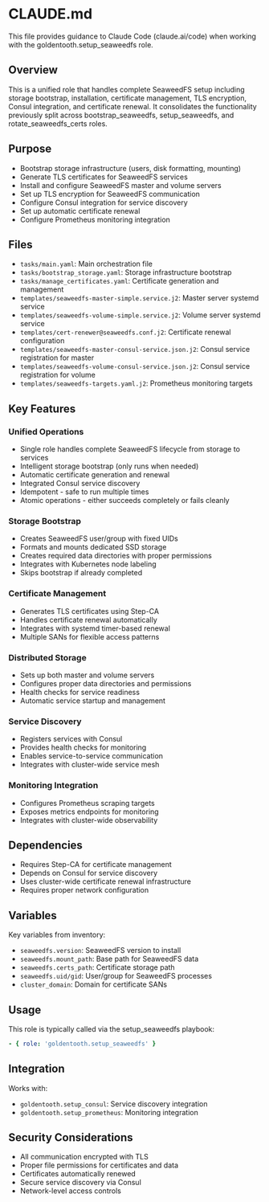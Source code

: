 # CLAUDE.md

This file provides guidance to Claude Code (claude.ai/code) when working with the goldentooth.setup_seaweedfs role.

## Overview

This is a unified role that handles complete SeaweedFS setup including storage bootstrap, installation, certificate management, TLS encryption, Consul integration, and certificate renewal. It consolidates the functionality previously split across bootstrap_seaweedfs, setup_seaweedfs, and rotate_seaweedfs_certs roles.

## Purpose

- Bootstrap storage infrastructure (users, disk formatting, mounting)
- Generate TLS certificates for SeaweedFS services
- Install and configure SeaweedFS master and volume servers
- Set up TLS encryption for SeaweedFS communication
- Configure Consul integration for service discovery
- Set up automatic certificate renewal
- Configure Prometheus monitoring integration

## Files

- `tasks/main.yaml`: Main orchestration file
- `tasks/bootstrap_storage.yaml`: Storage infrastructure bootstrap
- `tasks/manage_certificates.yaml`: Certificate generation and management
- `templates/seaweedfs-master-simple.service.j2`: Master server systemd service
- `templates/seaweedfs-volume-simple.service.j2`: Volume server systemd service
- `templates/cert-renewer@seaweedfs.conf.j2`: Certificate renewal configuration
- `templates/seaweedfs-master-consul-service.json.j2`: Consul service registration for master
- `templates/seaweedfs-volume-consul-service.json.j2`: Consul service registration for volume
- `templates/seaweedfs-targets.yaml.j2`: Prometheus monitoring targets

## Key Features

### Unified Operations
- Single role handles complete SeaweedFS lifecycle from storage to services
- Intelligent storage bootstrap (only runs when needed)
- Automatic certificate generation and renewal
- Integrated Consul service discovery
- Idempotent - safe to run multiple times
- Atomic operations - either succeeds completely or fails cleanly

### Storage Bootstrap
- Creates SeaweedFS user/group with fixed UIDs
- Formats and mounts dedicated SSD storage
- Creates required data directories with proper permissions
- Integrates with Kubernetes node labeling
- Skips bootstrap if already completed

### Certificate Management
- Generates TLS certificates using Step-CA
- Handles certificate renewal automatically
- Integrates with systemd timer-based renewal
- Multiple SANs for flexible access patterns

### Distributed Storage
- Sets up both master and volume servers
- Configures proper data directories and permissions
- Health checks for service readiness
- Automatic service startup and management

### Service Discovery
- Registers services with Consul
- Provides health checks for monitoring
- Enables service-to-service communication
- Integrates with cluster-wide service mesh

### Monitoring Integration
- Configures Prometheus scraping targets
- Exposes metrics endpoints for monitoring
- Integrates with cluster-wide observability

## Dependencies

- Requires Step-CA for certificate management
- Depends on Consul for service discovery
- Uses cluster-wide certificate renewal infrastructure
- Requires proper network configuration

## Variables

Key variables from inventory:
- `seaweedfs.version`: SeaweedFS version to install
- `seaweedfs.mount_path`: Base path for SeaweedFS data
- `seaweedfs.certs_path`: Certificate storage path
- `seaweedfs.uid/gid`: User/group for SeaweedFS processes
- `cluster_domain`: Domain for certificate SANs

## Usage

This role is typically called via the setup_seaweedfs playbook:
```yaml
- { role: 'goldentooth.setup_seaweedfs' }
```

## Integration

Works with:
- `goldentooth.setup_consul`: Service discovery integration
- `goldentooth.setup_prometheus`: Monitoring integration

## Security Considerations

- All communication encrypted with TLS
- Proper file permissions for certificates and data
- Certificates automatically renewed
- Secure service discovery via Consul
- Network-level access controls
